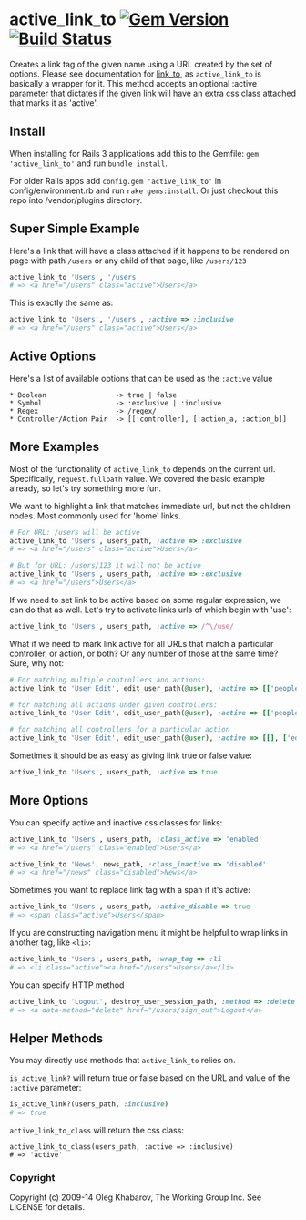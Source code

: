# active_link_to [![Gem Version](https://badge.fury.io/rb/active_link_to.png)](http://rubygems.org/gems/active_link_to) [![Build Status](https://travis-ci.org/comfy/active_link_to.png)](https://travis-ci.org/comfy/active_link_to)
Creates a link tag of the given name using a URL created by the set of options. Please see documentation for [link_to](http://api.rubyonrails.org/classes/ActionView/Helpers/UrlHelper.html#method-i-link_to), as `active_link_to` is basically a wrapper for it. This method accepts an optional :active parameter that dictates if the given link will have an extra css class attached that marks it as 'active'.

## Install
When installing for Rails 3 applications add this to the Gemfile: `gem 'active_link_to'` and run `bundle install`.

For older Rails apps add `config.gem 'active_link_to'` in config/environment.rb and run `rake gems:install`. Or just checkout this repo into /vendor/plugins directory.

## Super Simple Example
Here's a link that will have a class attached if it happens to be rendered 
on page with path `/users` or any child of that page, like `/users/123`

```ruby
active_link_to 'Users', '/users'
# => <a href="/users" class="active">Users</a>
```

This is exactly the same as:

```ruby
active_link_to 'Users', '/users', :active => :inclusive
# => <a href="/users" class="active">Users</a>
```

## Active Options
Here's a list of available options that can be used as the `:active` value

```
* Boolean                 -> true | false
* Symbol                  -> :exclusive | :inclusive
* Regex                   -> /regex/
* Controller/Action Pair  -> [[:controller], [:action_a, :action_b]]
```

## More Examples
Most of the functionality of `active_link_to` depends on the current
url. Specifically, `request.fullpath` value. We covered the basic example
already, so let's try something more fun.

We want to highlight a link that matches immediate url, but not the children
nodes. Most commonly used for 'home' links.
   
```ruby 
# For URL: /users will be active
active_link_to 'Users', users_path, :active => :exclusive
# => <a href="/users" class="active">Users</a>
```

```ruby
# But for URL: /users/123 it will not be active
active_link_to 'Users', users_path, :active => :exclusive
# => <a href="/users">Users</a>
```
    
If we need to set link to be active based on some regular expression, we can do
that as well. Let's try to activate links urls of which begin with 'use':

```ruby
active_link_to 'Users', users_path, :active => /^\/use/
```
    
What if we need to mark link active for all URLs that match a particular controller,
or action, or both? Or any number of those at the same time? Sure, why not:
   
```ruby 
# For matching multiple controllers and actions:
active_link_to 'User Edit', edit_user_path(@user), :active => [['people', 'news'], ['show', 'edit']]

# for matching all actions under given controllers:
active_link_to 'User Edit', edit_user_path(@user), :active => [['people', 'news'], []]

# for matching all controllers for a particular action
active_link_to 'User Edit', edit_user_path(@user), :active => [[], ['edit']]
```
    
Sometimes it should be as easy as giving link true or false value:

```ruby
active_link_to 'Users', users_path, :active => true
```
    
## More Options
You can specify active and inactive css classes for links:

```ruby
active_link_to 'Users', users_path, :class_active => 'enabled'
# => <a href="/users" class="enabled">Users</a>

active_link_to 'News', news_path, :class_inactive => 'disabled'
# => <a href="/news" class="disabled">News</a>
```
    
Sometimes you want to replace link tag with a span if it's active:

```ruby
active_link_to 'Users', users_path, :active_disable => true
# => <span class="active">Users</span>
```

If you are constructing navigation menu it might be helpful to wrap links in another tag, like `<li>`:

```ruby
active_link_to 'Users', users_path, :wrap_tag => :li
# => <li class="active"><a href="/users">Users</a></li>
```

You can specify HTTP method

```ruby
active_link_to 'Logout', destroy_user_session_path, :method => :delete
# => <a data-method="delete" href="/users/sign_out">Logout</a>
```

## Helper Methods
You may directly use methods that `active_link_to` relies on. 

`is_active_link?` will return true or false based on the URL and value of the `:active` parameter:
    
```ruby
is_active_link?(users_path, :inclusive)
# => true
```
    
`active_link_to_class` will return the css class:
    
```
active_link_to_class(users_path, :active => :inclusive)
# => 'active'
```

### Copyright

Copyright (c) 2009-14 Oleg Khabarov, The Working Group Inc. See LICENSE for details.
